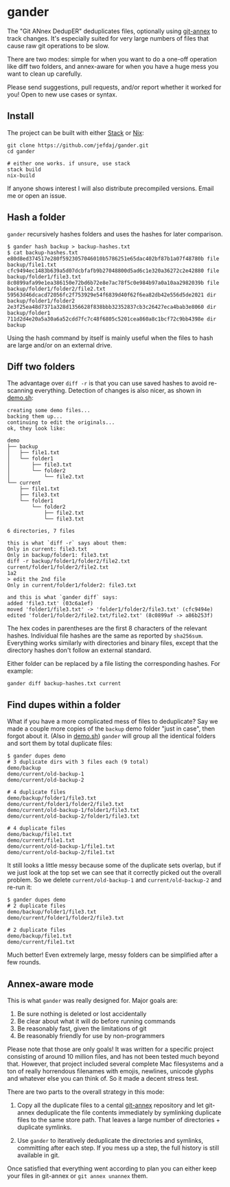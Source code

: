 gander
======

The "Git ANnex DedupER" deduplicates files, optionally using [git-annex][1] to track changes.
It's especially suited for very large numbers of files that cause raw git operations to be slow.

There are two modes: simple for when you want to do a one-off operation like diff two folders,
and annex-aware for when you have a huge mess you want to clean up carefully.

Please send suggestions, pull requests, and/or report whether it worked for you!
Open to new use cases or syntax.


Install
-------

The project can be built with either [Stack][2] or [Nix][3]:

```
git clone https://github.com/jefdaj/gander.git
cd gander

# either one works. if unsure, use stack
stack build
nix-build
```

If anyone shows interest I will also distribute precompiled versions. Email me or open an issue.


Hash a folder
-------------

`gander` recursively hashes folders and uses the hashes for later comparison.

```
$ gander hash backup > backup-hashes.txt
$ cat backup-hashes.txt
e80d8ed374517e280f5923057046010b5786251e65dac402bf87b1a07f48780b file backup/file1.txt
cfc9494ec1483b639a5d07dcbfafb9b27048800d5ad6c1e320a36272c2e42880 file backup/folder1/file3.txt
8c0899afa99e1ea386150e72bd6b72e8e7ac78f5c0e984b97a0a10aa2982039b file backup/folder1/folder2/file2.txt
59563d46dcacd72056fc2f753929e54f6839d40f62f6ea82db42e556d5de2021 dir  backup/folder1/folder2
2e3f25ea48d7371a328d1356628f838bbb32352837cb3c26427eca4bab3e8060 dir  backup/folder1
711d2d4e20a5a30a6a52cdd7fc7c48f6805c5201cea860a8c1bcf72c9bb4398e dir  backup
```

Using the hash command by itself is mainly useful when the files to hash are large and/or on an external drive.


Diff two folders
----------------

The advantage over `diff -r` is that you can use saved hashes to avoid re-scanning everything.
Detection of changes is also nicer, as shown in [demo.sh][4]:

```
creating some demo files...
backing them up...
continuing to edit the originals...
ok, they look like:

demo
├── backup
│   ├── file1.txt
│   └── folder1
│       ├── file3.txt
│       └── folder2
│           └── file2.txt
└── current
    ├── file1.txt
    ├── file3.txt
    └── folder1
        └── folder2
            ├── file2.txt
            └── file3.txt

6 directories, 7 files

this is what `diff -r` says about them:
Only in current: file3.txt
Only in backup/folder1: file3.txt
diff -r backup/folder1/folder2/file2.txt current/folder1/folder2/file2.txt
1a2
> edit the 2nd file
Only in current/folder1/folder2: file3.txt

and this is what `gander diff` says:
added 'file3.txt' (03c6a1ef)
moved 'folder1/file3.txt' -> 'folder1/folder2/file3.txt' (cfc9494e)
edited 'folder1/folder2/file2.txt/file2.txt' (8c0899af -> a86b253f)
```

The hex codes in parentheses are the first 8 characters of the relevant hashes.
Individual file hashes are the same as reported by `sha256sum`.
Everything works similarly with directories and binary files,
except that the directory hashes don't follow an external standard.

Either folder can be replaced by a file listing the corresponding hashes.
For example:

```
gander diff backup-hashes.txt current
```


Find dupes within a folder
--------------------------

What if you have a more complicated mess of files to deduplicate?
Say we made a couple more copies of the `backup` demo folder "just in case", then forgot about it.
(Also in [demo.sh][4])
`gander` will group all the identical folders and sort them by total duplicate files:

```
$ gander dupes demo
# 3 duplicate dirs with 3 files each (9 total)
demo/backup
demo/current/old-backup-1
demo/current/old-backup-2

# 4 duplicate files
demo/backup/folder1/file3.txt
demo/current/folder1/folder2/file3.txt
demo/current/old-backup-1/folder1/file3.txt
demo/current/old-backup-2/folder1/file3.txt

# 4 duplicate files
demo/backup/file1.txt
demo/current/file1.txt
demo/current/old-backup-1/file1.txt
demo/current/old-backup-2/file1.txt
```

It still looks a little messy because some of the duplicate sets overlap,
but if we just look at the top set we can see that it correctly picked out the overall problem.
So we delete `current/old-backup-1` and `current/old-backup-2` and re-run it:

```
$ gander dupes demo
# 2 duplicate files
demo/backup/folder1/file3.txt
demo/current/folder1/folder2/file3.txt

# 2 duplicate files
demo/backup/file1.txt
demo/current/file1.txt
```

Much better! Even extremely large, messy folders can be simplified after a few rounds.


Annex-aware mode
----------------

This is what `gander` was really designed for. Major goals are:

1. Be sure nothing is deleted or lost accidentally
2. Be clear about what it will do before running commands
3. Be reasonably fast, given the limitations of git
4. Be reasonably friendly for use by non-programmers

Please note that those are only goals! It was written for a specific project
consisting of around 10 million files, and has not been tested much beyond
that. However, that project included several complete Mac filesystems and a ton
of really horrendous filenames with emojis, newlines, unicode glyphs and
whatever else you can think of. So it made a decent stress test.

There are two parts to the overall strategy in this mode:

1. Copy all the duplicate files to a cental [git-annex][1] repository and let
   git-annex deduplicate the file contents immediately by symlinking duplicate
   files to the same store path. That leaves a large number of directories +
   duplicate symlinks.

2. Use `gander` to iteratively deduplicate the directories and symlinks, committing after each step.
   If you mess up a step, the full history is still available in git.

Once satisfied that everything went according to plan you can either keep your
files in git-annex or `git annex unannex` them.


[1]: https://git-annex.branchable.com
[2]: https://docs.haskellstack.org/en/stable/README/
[3]: https://nixos.org/nix
[4]: demo.sh
